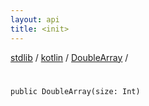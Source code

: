 ```yaml
---
layout: api
title: <init>
---
```

[stdlib](../../index.md) / [kotlin](../index.md) / [DoubleArray](index.md) / [<init>](_init_.md)

# <init>

```
public DoubleArray(size: Int)
```
